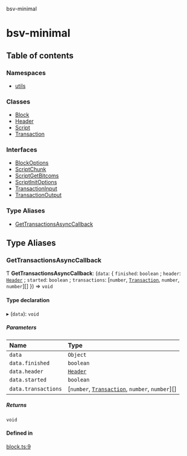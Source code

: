 bsv-minimal

# bsv-minimal

## Table of contents

### Namespaces

- [utils](modules/utils.md)

### Classes

- [Block](classes/Block.md)
- [Header](classes/Header.md)
- [Script](classes/Script.md)
- [Transaction](classes/Transaction.md)

### Interfaces

- [BlockOptions](interfaces/BlockOptions.md)
- [ScriptChunk](interfaces/ScriptChunk.md)
- [ScriptGetBitcoms](interfaces/ScriptGetBitcoms.md)
- [ScriptInitOptions](interfaces/ScriptInitOptions.md)
- [TransactionInput](interfaces/TransactionInput.md)
- [TransactionOutput](interfaces/TransactionOutput.md)

### Type Aliases

- [GetTransactionsAsyncCallback](README.md#gettransactionsasynccallback)

## Type Aliases

### GetTransactionsAsyncCallback

Ƭ **GetTransactionsAsyncCallback**: (`data`: { `finished`: `boolean` ; `header`: [`Header`](classes/Header.md) ; `started`: `boolean` ; `transactions`: [`number`, [`Transaction`](classes/Transaction.md), `number`, `number`][]  }) => `void`

#### Type declaration

▸ (`data`): `void`

##### Parameters

| Name | Type |
| :------ | :------ |
| `data` | `Object` |
| `data.finished` | `boolean` |
| `data.header` | [`Header`](classes/Header.md) |
| `data.started` | `boolean` |
| `data.transactions` | [`number`, [`Transaction`](classes/Transaction.md), `number`, `number`][] |

##### Returns

`void`

#### Defined in

[block.ts:9](https://github.com/andrewrjohn/bsv-minimal/blob/8531650/src/block.ts#L9)
